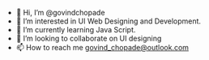 - 👋 Hi, I’m @govindchopade
- 👀 I’m interested in UI Web Designing and Development.
- 🌱 I’m currently learning Java Script.
- 💞️ I’m looking to collaborate on UI designing
- 📫 How to reach me govind_chopade@outlook.com

<!---
govindchopade/govindchopade is a ✨ special ✨ repository because its `README.md` (this file) appears on your GitHub profile.
You can click the Preview link to take a look at your changes.
--->
